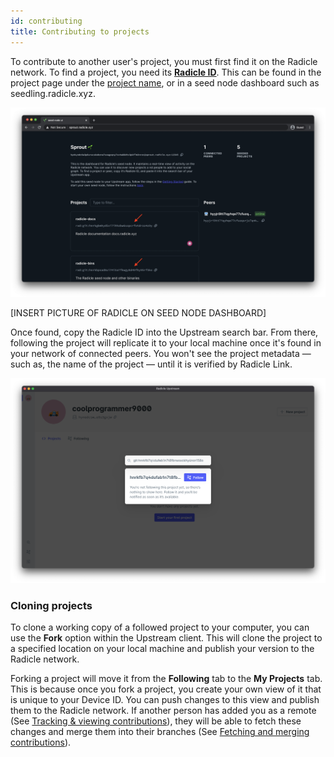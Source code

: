 ```yaml
---
id: contributing
title: Contributing to projects
---
```


To contribute to another user's project, you must first find it on the Radicle
network. To find a project, you need its [**Radicle ID**][ri]. This can be found
in the project page under the [project name][pn], or in a seed node dashboard
such as seedling.radicle.xyz.

![Identity][id]

[INSERT PICTURE OF RADICLE ON SEED NODE DASHBOARD]

Once found, copy the Radicle ID into the Upstream search bar. From there,
following the project will replicate it to your local machine once it's found in
your network of connected peers. You won't see the project metadata — such as,
the name of the project — until it is verified by Radicle Link. 

![Search bar][sb]

### Cloning projects

To clone a working copy of a followed project to your computer, you can use the
**Fork** option within the Upstream client. This will clone the project to a
specified location on your local machine and publish your version to the Radicle
network.

Forking a project will move it from the **Following** tab to the **My Projects**
tab. This is because once you fork a project, you create your own view of it
that is unique to your Device ID. You can push changes to this view and publish
them to the Radicle network. If another person has added you as a remote (See
[Tracking & viewing contributions][tv]), they will be able to fetch these
changes and merge them into their branches (See [Fetching and merging
contributions][fm]).

[tv]: tracking-and-viewing.md
[fm]: fetching-and-merging.md
[pn]: understanding-radicle/glossary.md/#project-name
[ri]: understanding-radicle/glossary.md/#radicle-id

[id]: /img/radicle-id-seed-node.png
[ps]: /img/peer-switcher.png
[sb]: /img/search-bar.png


